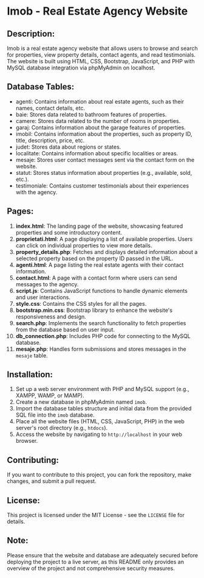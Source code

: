 # Imob - Real Estate Agency Website

## Description:
Imob is a real estate agency website that allows users to browse and search for properties, view property details, contact agents, and read testimonials. The website is built using HTML, CSS, Bootstrap, JavaScript, and PHP with MySQL database integration via phpMyAdmin on localhost.

## Database Tables:
- agenti: Contains information about real estate agents, such as their names, contact details, etc.
- baie: Stores data related to bathroom features of properties.
- camere: Stores data related to the number of rooms in properties.
- garaj: Contains information about the garage features of properties.
- imobil: Contains information about the properties, such as property ID, title, description, price, etc.
- judet: Stores data about regions or states.
- localitate: Contains information about specific localities or areas.
- mesaje: Stores user contact messages sent via the contact form on the website.
- statut: Stores status information about properties (e.g., available, sold, etc.).
- testimoniale: Contains customer testimonials about their experiences with the agency.

## Pages:
1. **index.html**: The landing page of the website, showcasing featured properties and some introductory content.
2. **proprietati.html**: A page displaying a list of available properties. Users can click on individual properties to view more details.
3. **property_details.php**: Fetches and displays detailed information about a selected property based on the property ID passed in the URL.
4. **agenti.html**: A page listing the real estate agents with their contact information.
5. **contact.html**: A page with a contact form where users can send messages to the agency.
6. **script.js**: Contains JavaScript functions to handle dynamic elements and user interactions.
7. **style.css**: Contains the CSS styles for all the pages.
8. **bootstrap.min.css**: Bootstrap library to enhance the website's responsiveness and design.
9. **search.php**: Implements the search functionality to fetch properties from the database based on user input.
10. **db_connection.php**: Includes PHP code for connecting to the MySQL database.
11. **mesaje.php**: Handles form submissions and stores messages in the `mesaje` table.

## Installation:
1. Set up a web server environment with PHP and MySQL support (e.g., XAMPP, WAMP, or MAMP).
2. Create a new database in phpMyAdmin named `imob`.
3. Import the database tables structure and initial data from the provided SQL file into the `imob` database.
4. Place all the website files (HTML, CSS, JavaScript, PHP) in the web server's root directory (e.g., `htdocs`).
5. Access the website by navigating to `http://localhost` in your web browser.

## Contributing:
If you want to contribute to this project, you can fork the repository, make changes, and submit a pull request.

## License:
This project is licensed under the MIT License - see the `LICENSE` file for details.

## Note:
Please ensure that the website and database are adequately secured before deploying the project to a live server, as this README only provides an overview of the project and not comprehensive security measures.

